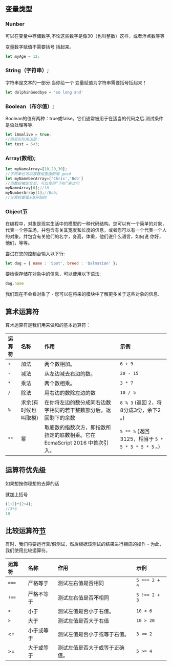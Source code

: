 ## 变量类型

### **Nunber**

可以在变量中存储数字,不论这些数字是像30（也叫整数）这样，或者浮点数等等

变量数字赋值不需要括号 括起来。

```javascript
let myAge = 12;
```

### String（字符串）;

字符串是文本的一部分.当你给一个 变量赋值为字符串需要括号括起来！

```javascript
let dolphinGoodbye = 'so long and'
```

### Boolean（布尔值）;

Boolean的值有两种：true或false。它们通常被用于在适当的代码之后.测试条件是否处理等等.

```javascript
let iAmalive = true;
//然后实际用法是：
let test = 6<3;
```

### Array(数组);

```javascript
let myNameArray=[10,20,30];
//字符串也可以放数组里面的哦 good
let myNameberArray=['Chris','Bob']
//当数组被定义后，可以使用“下标”来访问
myNameArray[0];//10
myNumberArray[1];//Bob;
//计算机都是从0开始的
```

### Object[节](https://developer.mozilla.org/zh-CN/docs/Learn/JavaScript/First_steps/Variables#Object)

在编程中，对象是现实生活中的模型的一种代码结构。您可以有一个简单的对象，代表一个停车场，并包含有关其宽度和长度的信息，或者您可以有一个代表一个人的对象，并包含有关他们的名字，身高，体重，他们说什么语言，如何说 你好，他们，等等。

尝试在您的控制台输入以下行:

```js
let dog = { name : 'Spot', breed : 'Dalmatian' };
```

要检索存储在对象中的信息，可以使用以下语法:

```js
dog.name
```

我们现在不会看对象了 - 您可以在将来的模块中了解更多关于这些对象的信息.



## 算术运算符

算术运算符是我们用来做和的基本运算符：

| 运算符 | 名称                 | 作用                                                         | 示例                                                |
| :----- | :------------------- | :----------------------------------------------------------- | :-------------------------------------------------- |
| `+`    | 加法                 | 两个数相加。                                                 | `6 + 9`                                             |
| `-`    | 减法                 | 从左边减去右边的数。                                         | `20 - 15`                                           |
| `*`    | 乘法                 | 两个数相乘。                                                 | `3 * 7`                                             |
| `/`    | 除法                 | 用右边的数除左边的数                                         | `10 / 5`                                            |
| `%`    | 求余(有时候也叫取模) | 在你将左边的数分成同右边数字相同的若干整数部分后，返回剩下的余数 | `8 % 3` (返回 2，将8分成3份，余下2 。)              |
| `**`   | 幂                   | 取底数的指数次方，即指数所指定的底数相乘。它在EcmaScript 2016 中首次引入。 | `5 ** 5` (返回 3125，相当于 `5 * 5 * 5 * 5 * 5` 。) |

## 运算符优先级

如果想按你理想的去算的话

就加上括号

```javascript
(1+2)*(2+4);
//3*6
18
```



## 比较运算符[节](https://developer.mozilla.org/zh-CN/docs/Learn/JavaScript/First_steps/Math#比较运算符)

有时，我们将要运行真/假测试，然后根据该测试的结果进行相应的操作 - 为此，我们使用比较运算符。

| 运算符 | 名称       | 作用                           | 示例          |
| :----- | :--------- | :----------------------------- | :------------ |
| `===`  | 严格等于   | 测试左右值是否相同             | `5 === 2 + 4` |
| `!==`  | 严格不等于 | 测试左右值是否**不**相同       | `5 !== 2 + 3` |
| `<`    | 小于       | 测试左值是否小于右值。         | `10 < 6`      |
| `>`    | 大于       | 测试左值是否大于右值           | `10 > 20`     |
| <=     | 小于或等于 | 测试左值是否小于或等于右值。   | `3 <= 2`      |
| >=     | 大于或等于 | 测试左值是否大于或等于正确值。 | `5 >= 4`      |
